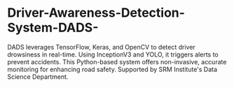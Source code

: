 # Driver-Awareness-Detection-System-DADS-
DADS leverages TensorFlow, Keras, and OpenCV to detect driver drowsiness in real-time. Using InceptionV3 and YOLO, it triggers alerts to prevent accidents. This Python-based system offers non-invasive, accurate monitoring for enhancing road safety. Supported by SRM Institute's Data Science Department.
